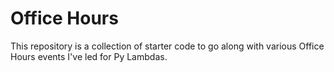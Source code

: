 # Office Hours

This repository is a collection of starter code to go along with various Office Hours events I've led for Py Lambdas.

